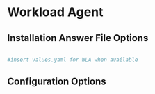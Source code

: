 # Workload Agent

## Installation Answer File Options

```yaml

#insert values.yaml for WLA when available

```

## Configuration Options


